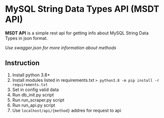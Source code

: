 # MySQL String Data Types API (MSDT API)

**MSDT API** is a simple rest api for getting info about MySQL String Data Types in json format.

*Use swagger.json for more information about methods*

## Instruction
1. Install python 3.8+
2. Install modules listed in requirements.txt
`> python3.8 -m pip install -r requirements.txt`
3. Set in config valid data
4. Run db_init.py script
5. Run run_scraper.py script
6. Run run_api.py script
7. Use `localhost/api/{method}` addres for request to api
